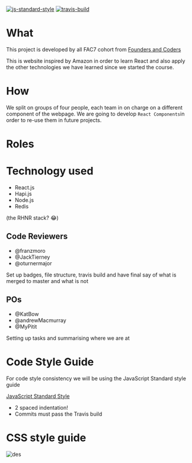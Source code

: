 [![js-standard-style](https://img.shields.io/badge/code%20style-standard-brightgreen.svg)](http://standardjs.com/)
[![travis-build](https://travis-ci.org/FAC7/amazon2.0.svg?branch=master)](https://travis-ci.org/FAC7/amazon2.0)

# What
This project is developed by all FAC7 cohort from [Founders and Coders](http://www.foundersandcoders.com/)

This is website inspired by Amazon in order to learn React and also apply the other technologies we have learned since we started the course.

# How
We split on groups of four people, each team in on charge on a different component of the webpage. We are going to develop ```React Components```in order to re-use them in future projects.

# Roles


# Technology used

* React.js
* Hapi.js
* Node.js
* Redis

(the RHNR stack? :joy:)

## Code Reviewers

* @franzmoro
* @JackTierney
* @oturnermajor

Set up badges, file structure, travis build and have final say of what is merged to master and what is not

## POs

* @KatBow
* @andrewMacmurray
* @MyPitit

Setting up tasks and summarising where we are at

# Code Style Guide

For code style consistency we will be using the JavaScript Standard style guide

[JavaScript Standard Style ](https://github.com/feross/standard)
* 2 spaced indentation!
* Commits must pass the Travis build

# CSS style guide

![des](https://cloud.githubusercontent.com/assets/2573931/13844160/e7efdbb2-ec2f-11e5-8869-ab5843efde22.png)
